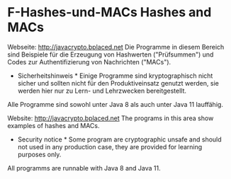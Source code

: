 # F-Hashes-und-MACs Hashes and MACs

Webseite: http://javacrypto.bplaced.net Die Programme in diesem Bereich sind Beispiele für die Erzeugung von Hashwerten ("Prüfsummen") und Codes zur Authentifizierung von Nachrichten ("MACs").

* Sicherheitshinweis * Einige Programme sind kryptographisch nicht sicher und sollten nicht für den Produktiveinsatz genutzt werden, sie werden hier nur zu Lern- und Lehrzwecken bereitgestellt. 

Alle Programme sind sowohl unter Java 8 als auch unter Java 11 lauffähig.

Website: http://javacrypto.bplaced.net The programs in this area show examples of hashes and MACs.

* Security notice * Some program are cryptographic unsafe and should not used in any production case, they are provided for learning purposes only. 

All programms are runnable with Java 8 and Java 11.

